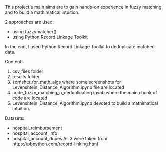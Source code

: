 This project's main aims are to gain hands-on experience in fuzzy matching and to build a mathimatical intuition. 

2 approaches are used:
- using fuzzymatcher()
- using Python Record Linkage Toolkit

In the end, I used Python Record Linkage Toolkit to deduplicate matched data.

Content:
1. csv_files folder
2. results folder
3. scrnshts_for_math_algs where some screenshots for Levenshtein_Distance_Algorithm.ipynb file are located
4. code_fuzzy_matching_n_deduplicating.ipynb where the main chunk of code are located
5. Levenshtein_Distance_Algorithm.ipynb devoted to build a mathimatical intuition.

Datasets:
- hospital_reimbursement 
- hospital_account_info
- hospital_account_dupes
All 3 were taken from https://pbpython.com/record-linking.html
